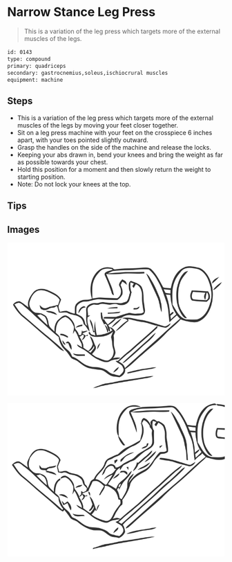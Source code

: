 # Narrow Stance Leg Press
> This is a variation of the leg press which targets more of the external muscles of the legs.

``` 
id: 0143 
type: compound 
primary: quadriceps 
secondary: gastrocnemius,soleus,ischiocrural muscles 
equipment: machine 
``` 

## Steps

 - This is a variation of the leg press which targets more of the external muscles of the legs by moving your feet closer together.
 - Sit on a leg press machine with your feet on the crosspiece 6 inches apart, with your toes pointed slightly outward.
 - Grasp the handles on the side of the machine and release the locks.
 - Keeping your abs drawn in, bend your knees and bring the weight as far as possible towards your chest.
 - Hold this position for a moment and then slowly return the weight to starting position.
 - Note: Do not lock your knees at the top.

## Tips


## Images

![](./../svg/0143-relaxation.svg)

![](./../svg/0143-tension.svg)
